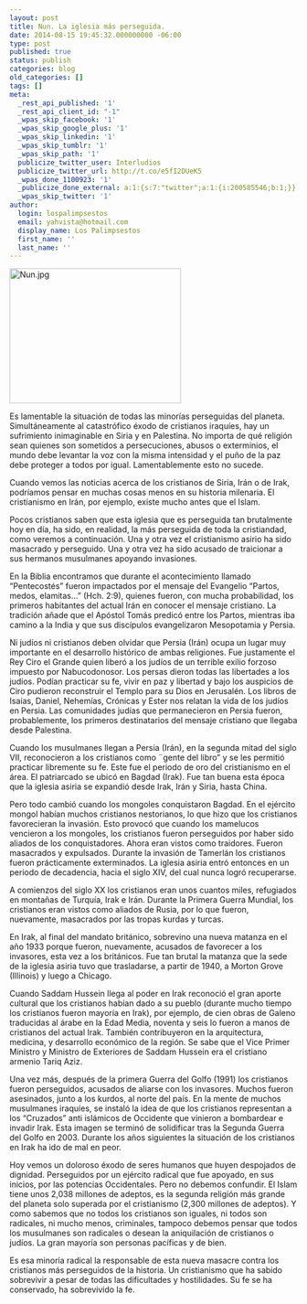 ```yaml
---
layout: post
title: Nun. La iglesia más perseguida.
date: 2014-08-15 19:45:32.000000000 -06:00
type: post
published: true
status: publish
categories: blog
old_categories: []
tags: []
meta:
  _rest_api_published: '1'
  _rest_api_client_id: "-1"
  _wpas_skip_facebook: '1'
  _wpas_skip_google_plus: '1'
  _wpas_skip_linkedin: '1'
  _wpas_skip_tumblr: '1'
  _wpas_skip_path: '1'
  publicize_twitter_user: Interludios
  publicize_twitter_url: http://t.co/e5fI2DUeK5
  _wpas_done_1100923: '1'
  _publicize_done_external: a:1:{s:7:"twitter";a:1:{i:200585546;b:1;}}
  _wpas_skip_twitter: '1'
author:
  login: lospalimpsestos
  email: yahvista@hotmail.com
  display_name: Los Palimpsestos
  first_name: ''
  last_name: ''
---
```

<p><a href="https://lospalimpsestos.files.wordpress.com/2014/08/nun-jpg.png"><img class="aligncenter size-medium wp-image-2106" src="{{ site.baseurl }}/assets/nun-jpg.png" alt="Nun.jpg" width="300" height="236" /></a></p>
<p>Es lamentable la situación de todas las minorías perseguidas del planeta. Simultáneamente al catastrófico éxodo de cristianos iraquíes, hay un sufrimiento inimaginable en Siria y en Palestina. No importa de qué religión sean quienes son sometidos a persecuciones, abusos o exterminios, el mundo debe levantar la voz con la misma intensidad y el puño de la paz debe proteger a todos por igual. Lamentablemente esto no sucede.</p>
<p>Cuando vemos las noticias acerca de los cristianos de Siria, Irán o de Irak, podríamos pensar en muchas cosas menos en su historia milenaria. El cristianismo en Irán, por ejemplo, existe mucho antes que el Islam.</p>
<p>Pocos cristianos saben que esta iglesia que es perseguida tan brutalmente hoy en día, ha sido, en realidad, la más perseguida de toda la cristiandad, como veremos a continuación. Una y otra vez el cristianismo asirio ha sido masacrado y perseguido. Una y otra vez ha sido acusado de traicionar a sus hermanos musulmanes apoyando invasiones.</p>
<p>En la Biblia encontramos que durante el acontecimiento llamado “Pentecostés” fueron impactados por el mensaje del Evangelio “Partos, medos, elamitas…” (Hch. 2:9), quienes fueron, con mucha probabilidad, los primeros habitantes del actual Irán en conocer el mensaje cristiano. La tradición añade que el Apóstol Tomás predicó entre los Partos, mientras iba camino a la India y que sus discípulos evangelizaron Mesopotamia y Persia.</p>
<p>Ni judíos ni cristianos deben olvidar que Persia (Irán) ocupa un lugar muy importante en el desarrollo histórico de ambas religiones. Fue justamente el Rey Ciro el Grande quien liberó a los judíos de un terrible exilio forzoso impuesto por Nabucodonosor. Los persas dieron todas las libertades a los judíos. Podían practicar su fe, vivir en paz y libertad y bajo los auspicios de Ciro pudieron reconstruir el Templo para su Dios en Jerusalén. Los libros de Isaías, Daniel, Nehemías, Crónicas y Ester nos relatan la vida de los judíos en Persia. Las comunidades judías que permanecieron en Persia fueron, probablemente, los primeros destinatarios del mensaje cristiano que llegaba desde Palestina.</p>
<p>Cuando los musulmanes llegan a Persia (Irán), en la segunda mitad del siglo VII, reconocieron a los cristianos como ¨gente del libro” y se les permitió practicar libremente su fe. Este fue el periodo de oro del cristianismo en el área. El patriarcado se ubicó en Bagdad (Irak). Fue tan buena esta época que la iglesia asiria se expandió desde Irak, Irán y Siria, hasta China.</p>
<p>Pero todo cambió cuando los mongoles conquistaron Bagdad. En el ejército mongol habían muchos cristianos nestorianos, lo que hizo que los cristianos favorecieran la invasión. Esto provocó que cuando los mamelucos vencieron a los mongoles, los cristianos fueron perseguidos por haber sido aliados de los conquistadores. Ahora eran vistos como traidores. Fueron masacrados y expulsados. Durante la invasión de Tamerlán los cristianos fueron prácticamente exterminados. La iglesia asiria entró entonces en un periodo de decadencia, hacia el siglo XIV, del cual nunca logró recuperarse.</p>
<p>A comienzos del siglo XX los cristianos eran unos cuantos miles, refugiados en montañas de Turquía, Irak e Irán. Durante la Primera Guerra Mundial, los cristianos eran vistos como aliados de Rusia, por lo que fueron, nuevamente, masacrados por las tropas kurdas y turcas.</p>
<p>En Irak, al final del mandato británico, sobrevino una nueva matanza en el año 1933 porque fueron, nuevamente, acusados de favorecer a los invasores, esta vez a los británicos. Fue tan brutal la matanza que la sede de la iglesia asiria tuvo que trasladarse, a partir de 1940, a Morton Grove (Illinois) y luego a Chicago.</p>
<p>Cuando Saddam Hussein llega al poder en Irak reconoció el gran aporte cultural que los cristianos habían dado a su pueblo (durante mucho tiempo los cristianos fueron mayoría en Irak), por ejemplo, de cien obras de Galeno traducidas al árabe en la Edad Media, noventa y seis lo fueron a manos de cristianos del actual Irak. También contribuyeron en la arquitectura, medicina, y desarrollo económico de la región. Se sabe que el Vice Primer Ministro y Ministro de Exteriores de Saddam Hussein era el cristiano armenio Tariq Aziz.</p>
<p>Una vez más, después de la primera Guerra del Golfo (1991) los cristianos fueron perseguidos, acusados de aliarse con los invasores. Muchos fueron asesinados, junto a los kurdos, al norte del país. En la mente de muchos musulmanes iraquíes, se instaló la idea de que los cristianos representan a los “Cruzados” anti islámicos de Occidente que vinieron a bombardear e invadir Irak. Esta imagen se terminó de solidificar tras la Segunda Guerra del Golfo en 2003. Durante los años siguientes la situación de los cristianos en Irak ha ido de mal en peor.</p>
<p>Hoy vemos un doloroso éxodo de seres humanos que huyen despojados de dignidad. Perseguidos por un ejército radical que fue apoyado, en sus inicios, por las potencias Occidentales. Pero no debemos confundir. El Islam tiene unos 2,038 millones de adeptos, es la segunda religión más grande del planeta solo superada por el cristianismo (2,300 millones de adeptos). Y como sabemos que no todos los cristianos son iguales, ni todos son radicales, ni mucho menos, criminales, tampoco debemos pensar que todos los musulmanes son radicales o desean la aniquilación de cristianos o judíos. La gran mayoría son personas pacíficas y de bien.</p>
<p>Es esa minoría radical la responsable de esta nueva masacre contra los cristianos más perseguidos de la historia. Un cristianismo que ha sabido sobrevivir a pesar de todas las dificultades y hostilidades. Su fe se ha conservado, ha sobrevivido la fe. </p>
